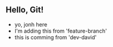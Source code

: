 ## Hello, Git!

- yo, jonh here 
- I'm adding this from 'feature-branch'
- this is comming from 'dev-david'  